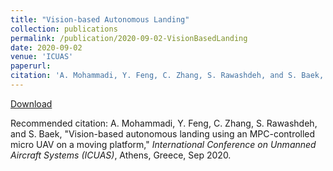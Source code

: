 ```yaml
---
title: "Vision-based Autonomous Landing"
collection: publications
permalink: /publication/2020-09-02-VisionBasedLanding
date: 2020-09-02
venue: 'ICUAS'
paperurl:
citation: 'A. Mohammadi, Y. Feng, C. Zhang, S. Rawashdeh, and S. Baek, &quot;Vision-based autonomous landing using an MPC-controlled micro UAV on a moving platform,&quot; <i>International Conference on Unmanned Aircraft Systems</i>, Athens, Greece, Sep 2020.'
---
```


<a href='https://stanbaek.github.io/files/Autonomous_Landing_2020.pdf'>Download</a>

Recommended citation: A. Mohammadi, Y. Feng, C. Zhang, S. Rawashdeh, and S. Baek, "Vision-based autonomous landing using an MPC-controlled micro UAV on a moving platform," <i>International Conference on Unmanned Aircraft Systems (ICUAS)</i>, Athens, Greece, Sep 2020.
